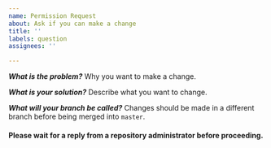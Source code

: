 ```yaml
---
name: Permission Request
about: Ask if you can make a change
title: ''
labels: question
assignees: ''

---
```


***What is the problem?***
Why you want to make a change.

***What is your solution?***
Describe what you want to change.

***What will your branch be called?***
Changes should be made in a different branch before being merged into `master`.

#### Please wait for a reply from a repository administrator before proceeding.
